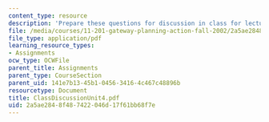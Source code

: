 ```yaml
---
content_type: resource
description: 'Prepare these questions for discussion in class for lecture #16'
file: /media/courses/11-201-gateway-planning-action-fall-2002/2a5ae2848f487422046d17f61bb68f7e_ClassDiscussionUnit4.pdf
file_type: application/pdf
learning_resource_types:
- Assignments
ocw_type: OCWFile
parent_title: Assignments
parent_type: CourseSection
parent_uid: 141e7b13-45b1-0456-3416-4c467c48896b
resourcetype: Document
title: ClassDiscussionUnit4.pdf
uid: 2a5ae284-8f48-7422-046d-17f61bb68f7e
---
```

